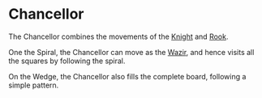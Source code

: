# Chancellor

The Chancellor combines the movements of the [Knight](knight.html)
and [Rook](rook.html).

One the Spiral, the Chancellor can move as the [Wazir](wazir.html),
and hence visits all the squares by following the spiral.

On the Wedge, the Chancellor also fills the complete board, following
a simple pattern.

